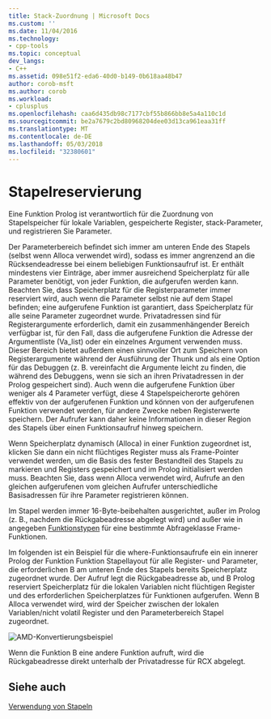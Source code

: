 ```yaml
---
title: Stack-Zuordnung | Microsoft Docs
ms.custom: ''
ms.date: 11/04/2016
ms.technology:
- cpp-tools
ms.topic: conceptual
dev_langs:
- C++
ms.assetid: 098e51f2-eda6-40d0-b149-0b618aa48b47
author: corob-msft
ms.author: corob
ms.workload:
- cplusplus
ms.openlocfilehash: caa6d435db98c7177cbf55b866bb8e5a4a110c1d
ms.sourcegitcommit: be2a7679c2bd80968204dee03d13ca961eaa31ff
ms.translationtype: MT
ms.contentlocale: de-DE
ms.lasthandoff: 05/03/2018
ms.locfileid: "32380601"
---
```

# <a name="stack-allocation"></a>Stapelreservierung
Eine Funktion Prolog ist verantwortlich für die Zuordnung von Stapelspeicher für lokale Variablen, gespeicherte Register, stack-Parameter, und registrieren Sie Parameter.  
  
 Der Parameterbereich befindet sich immer am unteren Ende des Stapels (selbst wenn Alloca verwendet wird), sodass es immer angrenzend an die Rücksendeadresse bei einem beliebigen Funktionsaufruf ist. Er enthält mindestens vier Einträge, aber immer ausreichend Speicherplatz für alle Parameter benötigt, von jeder Funktion, die aufgerufen werden kann. Beachten Sie, dass Speicherplatz für die Registerparameter immer reserviert wird, auch wenn die Parameter selbst nie auf dem Stapel befinden; eine aufgerufene Funktion ist garantiert, dass Speicherplatz für alle seine Parameter zugeordnet wurde. Privatadressen sind für Registerargumente erforderlich, damit ein zusammenhängender Bereich verfügbar ist, für den Fall, dass die aufgerufene Funktion die Adresse der Argumentliste (Va_list) oder ein einzelnes Argument verwenden muss. Dieser Bereich bietet außerdem einen sinnvoller Ort zum Speichern von Registerargumente während der Ausführung der Thunk und als eine Option für das Debuggen (z. B. vereinfacht die Argumente leicht zu finden, die während des Debuggens, wenn sie sich an ihren Privatadressen in der Prolog gespeichert sind). Auch wenn die aufgerufene Funktion über weniger als 4 Parameter verfügt, diese 4 Stapelspeicherorte gehören effektiv von der aufgerufenen Funktion und können von der aufgerufenen Funktion verwendet werden, für andere Zwecke neben Registerwerte speichern.  Der Aufrufer kann daher keine Informationen in dieser Region des Stapels über einen Funktionsaufruf hinweg speichern.  
  
 Wenn Speicherplatz dynamisch (Alloca) in einer Funktion zugeordnet ist, klicken Sie dann ein nicht flüchtiges Register muss als Frame-Pointer verwendet werden, um die Basis des fester Bestandteil des Stapels zu markieren und Registers gespeichert und im Prolog initialisiert werden muss. Beachten Sie, dass wenn Alloca verwendet wird, Aufrufe an den gleichen aufgerufenen vom gleichen Aufrufer unterschiedliche Basisadressen für ihre Parameter registrieren können.  
  
 Im Stapel werden immer 16-Byte-beibehalten ausgerichtet, außer im Prolog (z. B., nachdem die Rückgabeadresse abgelegt wird) und außer wie in angegeben [Funktionstypen](../build/function-types.md) für eine bestimmte Abfrageklasse Frame-Funktionen.  
  
 Im folgenden ist ein Beispiel für die where-Funktionsaufrufe ein ein innerer Prolog der Funktion Funktion Stapellayout für alle Register- und Parameter, die erforderlichen B am unteren Ende des Stapels bereits Speicherplatz zugeordnet wurde. Der Aufruf legt die Rückgabeadresse ab, und B Prolog reserviert Speicherplatz für die lokalen Variablen nicht flüchtigen Register und des erforderlichen Speicherplatzes für Funktionen aufgerufen. Wenn B Alloca verwendet wird, wird der Speicher zwischen der lokalen Variablen/nicht volatil Register und den Parameterbereich Stapel zugeordnet.  
  
 ![AMD-Konvertierungsbeispiel](../build/media/vcamd_conv_ex_5.png "vcAmd_conv_ex_5")  
  
 Wenn die Funktion B eine andere Funktion aufruft, wird die Rückgabeadresse direkt unterhalb der Privatadresse für RCX abgelegt.  
  
## <a name="see-also"></a>Siehe auch  
 [Verwendung von Stapeln](../build/stack-usage.md)